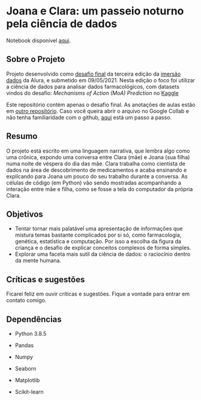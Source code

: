 # Joana e Clara: um passeio noturno pela ciência de dados

Notebook disponível [aqui](https://github.com/mumaral/desafio-final-imersao-dados-alura/blob/main/Desafio_Final_Murilo.ipynb).

## Sobre o Projeto

Projeto desenvolvido como [desafio final](https://github.com/alura-cursos/imersao-dados-desafio-final) da terceira edição da [imersão dados](https://github.com/alura-cursos/imersaodados3) da Alura, e submetido em 09/05/2021. Nesta edição o foco foi utilizar a ciência de dados para analisar dados farmacológicos, com datasets vindos do desafio: *Mechanisms of Action (MoA) Prediction* no [Kaggle](https://www.kaggle.com/c/lish-moa)

Este repositório contém apenas o desafio final. As anotações de aulas estão em [outro repositório](https://github.com/mumaral/imersao-dados-alura). Caso você queira abrir o arquivo no Google Collab e não tenha familiaridade com o github, [aqui](https://github.com/mumaral/imersao-dados-alura) está um passo a passo.

## Resumo

O projeto está escrito em uma linguagem narrativa, que lembra algo como uma crônica, expondo uma conversa entre Clara (mãe) e Joana (sua filha) numa noite de véspera do dia das mãe. Clara trabalha como cientista de dados na área de descobrimento de medicamentos e acaba ensinando e explicando para Joana um pouco do seu trabalho durante a conversa. As células de código (em Python) vão sendo mostradas acompanhando a interação entre mãe e filha, como se fosse a tela do computador da própria Clara.

## Objetivos

- Tentar tornar mais palatável uma apresentação de informações que mistura temas bastante complicados por si só, como farmacologia, genética, estatística e computação. Por isso a escolha da figura da criança e o desafio de explicar conceitos complexos de forma simples.
- Explorar uma faceta mais sutil da ciência de dados: o raciocínio dentro da mente humana.

## Críticas e sugestões

Ficarei feliz em ouvir críticas e sugestões. Fique a vontade para entrar em contato comigo.

## Dependências

- Python 3.8.5
- Pandas

- Numpy

- Seaborn
- Matplotlib
- Scikit-learn



